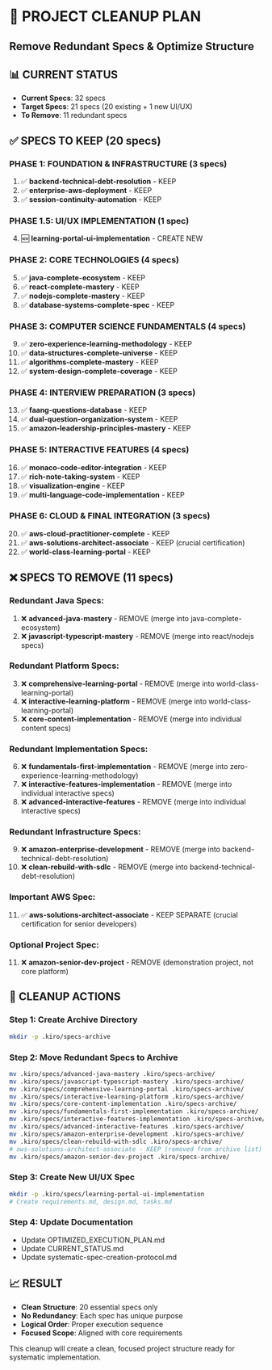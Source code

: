 # 🧹 PROJECT CLEANUP PLAN
## Remove Redundant Specs & Optimize Structure

## 📊 **CURRENT STATUS**
- **Current Specs**: 32 specs
- **Target Specs**: 21 specs (20 existing + 1 new UI/UX)
- **To Remove**: 11 redundant specs

## ✅ **SPECS TO KEEP (20 specs)**

### **PHASE 1: FOUNDATION & INFRASTRUCTURE (3 specs)**
1. ✅ **backend-technical-debt-resolution** - KEEP
2. ✅ **enterprise-aws-deployment** - KEEP  
3. ✅ **session-continuity-automation** - KEEP

### **PHASE 1.5: UI/UX IMPLEMENTATION (1 spec)**
4. 🆕 **learning-portal-ui-implementation** - CREATE NEW

### **PHASE 2: CORE TECHNOLOGIES (4 specs)**
5. ✅ **java-complete-ecosystem** - KEEP
6. ✅ **react-complete-mastery** - KEEP
7. ✅ **nodejs-complete-mastery** - KEEP
8. ✅ **database-systems-complete-spec** - KEEP

### **PHASE 3: COMPUTER SCIENCE FUNDAMENTALS (4 specs)**
9. ✅ **zero-experience-learning-methodology** - KEEP
10. ✅ **data-structures-complete-universe** - KEEP
11. ✅ **algorithms-complete-mastery** - KEEP
12. ✅ **system-design-complete-coverage** - KEEP

### **PHASE 4: INTERVIEW PREPARATION (3 specs)**
13. ✅ **faang-questions-database** - KEEP
14. ✅ **dual-question-organization-system** - KEEP
15. ✅ **amazon-leadership-principles-mastery** - KEEP

### **PHASE 5: INTERACTIVE FEATURES (4 specs)**
16. ✅ **monaco-code-editor-integration** - KEEP
17. ✅ **rich-note-taking-system** - KEEP
18. ✅ **visualization-engine** - KEEP
19. ✅ **multi-language-code-implementation** - KEEP

### **PHASE 6: CLOUD & FINAL INTEGRATION (3 specs)**
20. ✅ **aws-cloud-practitioner-complete** - KEEP
21. ✅ **aws-solutions-architect-associate** - KEEP (crucial certification)
22. ✅ **world-class-learning-portal** - KEEP

## ❌ **SPECS TO REMOVE (11 specs)**

### **Redundant Java Specs:**
1. ❌ **advanced-java-mastery** - REMOVE (merge into java-complete-ecosystem)
2. ❌ **javascript-typescript-mastery** - REMOVE (merge into react/nodejs specs)

### **Redundant Platform Specs:**
3. ❌ **comprehensive-learning-portal** - REMOVE (merge into world-class-learning-portal)
4. ❌ **interactive-learning-platform** - REMOVE (merge into world-class-learning-portal)
5. ❌ **core-content-implementation** - REMOVE (merge into individual content specs)

### **Redundant Implementation Specs:**
6. ❌ **fundamentals-first-implementation** - REMOVE (merge into zero-experience-learning-methodology)
7. ❌ **interactive-features-implementation** - REMOVE (merge into individual interactive specs)
8. ❌ **advanced-interactive-features** - REMOVE (merge into individual interactive specs)

### **Redundant Infrastructure Specs:**
9. ❌ **amazon-enterprise-development** - REMOVE (merge into backend-technical-debt-resolution)
10. ❌ **clean-rebuild-with-sdlc** - REMOVE (merge into backend-technical-debt-resolution)

### **Important AWS Spec:**
11. ✅ **aws-solutions-architect-associate** - KEEP SEPARATE (crucial certification for senior developers)

### **Optional Project Spec:**
11. ❌ **amazon-senior-dev-project** - REMOVE (demonstration project, not core platform)

## 🎯 **CLEANUP ACTIONS**

### **Step 1: Create Archive Directory**
```bash
mkdir -p .kiro/specs-archive
```

### **Step 2: Move Redundant Specs to Archive**
```bash
mv .kiro/specs/advanced-java-mastery .kiro/specs-archive/
mv .kiro/specs/javascript-typescript-mastery .kiro/specs-archive/
mv .kiro/specs/comprehensive-learning-portal .kiro/specs-archive/
mv .kiro/specs/interactive-learning-platform .kiro/specs-archive/
mv .kiro/specs/core-content-implementation .kiro/specs-archive/
mv .kiro/specs/fundamentals-first-implementation .kiro/specs-archive/
mv .kiro/specs/interactive-features-implementation .kiro/specs-archive/
mv .kiro/specs/advanced-interactive-features .kiro/specs-archive/
mv .kiro/specs/amazon-enterprise-development .kiro/specs-archive/
mv .kiro/specs/clean-rebuild-with-sdlc .kiro/specs-archive/
# aws-solutions-architect-associate - KEEP (removed from archive list)
mv .kiro/specs/amazon-senior-dev-project .kiro/specs-archive/
```

### **Step 3: Create New UI/UX Spec**
```bash
mkdir -p .kiro/specs/learning-portal-ui-implementation
# Create requirements.md, design.md, tasks.md
```

### **Step 4: Update Documentation**
- Update OPTIMIZED_EXECUTION_PLAN.md
- Update CURRENT_STATUS.md
- Update systematic-spec-creation-protocol.md

## 📈 **RESULT**
- **Clean Structure**: 20 essential specs only
- **No Redundancy**: Each spec has unique purpose
- **Logical Order**: Proper execution sequence
- **Focused Scope**: Aligned with core requirements

This cleanup will create a clean, focused project structure ready for systematic implementation.